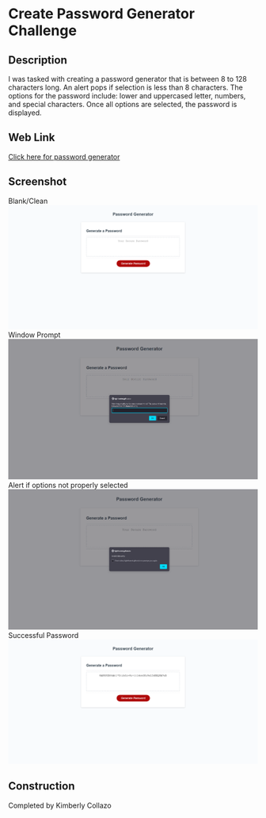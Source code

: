 # Create Password Generator Challenge

## Description
I was tasked with creating a password generator that is between 8 to 128 characters long. An alert pops if selection is less than 8 characters. The options for the password include: lower and uppercased letter, numbers, and special characters. Once all options are selected, the password is displayed.

## Web Link
[Click here for password generator](https://lightfooted.github.io/password-generator/)

## Screenshot

Blank/Clean
![Screenshot](assets/images/passwordcompleted.png)
Window Prompt
![Screenshot](assets/images/messagewindow.png)
Alert if options not properly selected
![Screenshot](assets/images/invalidalert-when-below-8.png)
Successful Password
![Screenshot](assets/images/passwordgen.png)

## Construction
Completed by Kimberly Collazo